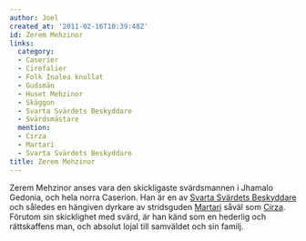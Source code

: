 ```yaml
---
author: Joel
created_at: '2011-02-16T10:39:48Z'
id: Zerem Mehzinor
links:
  category:
  - Caserier
  - Cirefalier
  - Folk Inalea knullat
  - Gudsmän
  - Huset Mehzinor
  - Skäggon
  - Svarta Svärdets Beskyddare
  - Svärdsmästare
  mention:
  - Cirza
  - Martari
  - Svarta Svärdets Beskyddare
title: Zerem Mehzinor
---
```


Zerem Mehzinor anses vara den skickligaste svärdsmannen i Jhamalo Gedonia, och hela norra Caserion.
Han är en av [Svarta Svärdets Beskyddare] och således en hängiven dyrkare av stridsguden [Martari]
såväl som [Cirza]. Förutom sin skicklighet med svärd, är han känd som en hederlig och rättskaffens
man, och absolut lojal till samväldet och sin familj.

  [Svarta Svärdets Beskyddare]: Svarta_Svärdets_Beskyddare
  [Martari]: Martari
  [Cirza]: Cirza